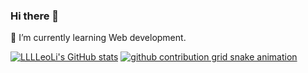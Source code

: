 ### Hi there 👋
🌱 I’m currently learning Web development.
<!--
**LLLeoLi/LLLeoLi** is a ✨ _special_ ✨ repository because its `README.md` (this file) appears on your GitHub profile.

Here are some ideas to get you started:

- 🔭 I’m currently working on ...
- 🌱 I’m currently learning ...
- 👯 I’m looking to collaborate on ...
- 🤔 I’m looking for help with ...
- 💬 Ask me about ...
- 📫 How to reach me: ...
- 😄 Pronouns: ...
- ⚡ Fun fact: ...
-->

[![LLLLeoLi's GitHub stats](https://github-readme-stats.vercel.app/api?username=LLLeoLi)](https://github.com/anuraghazra/github-readme-stats)
[![github contribution grid snake animation](https://cdn.jsdelivr.net/gh/LLLeoLi/LLLeoLi@output/github-contribution-grid-snake-dark.gif)](https://github.com/LLLeoLi)
